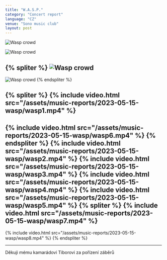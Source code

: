 ```yaml
---
title: "W.A.S.P."
category: "Concert report"
language: "CZ"
venue: "Sono music club"
layout: post
---
```


![Wasp crowd](/assets/music-reports/2023-05-15-wasp/wasp-photo1.jpeg)

![Wasp crowd](/assets/music-reports/2023-05-15-wasp/wasp-photo2.jpeg)

{% spliter %}
![Wasp crowd](/assets/music-reports/2023-05-15-wasp/wasp-photo3.jpeg)
---
![Wasp crowd](/assets/music-reports/2023-05-15-wasp/wasp-photo4.jpeg)
{% endspliter %}

{% spliter %}
{% include video.html src="/assets/music-reports/2023-05-15-wasp/wasp1.mp4" %}
---
{% include video.html src="/assets/music-reports/2023-05-15-wasp/wasp6.mp4" %}
{% endspliter %}
{% include video.html src="/assets/music-reports/2023-05-15-wasp/wasp2.mp4" %}
{% include video.html src="/assets/music-reports/2023-05-15-wasp/wasp3.mp4" %}
{% include video.html src="/assets/music-reports/2023-05-15-wasp/wasp4.mp4" %}
{% include video.html src="/assets/music-reports/2023-05-15-wasp/wasp5.mp4" %}
{% spliter %}
{% include video.html src="/assets/music-reports/2023-05-15-wasp/wasp7.mp4" %}
---
{% include video.html src="/assets/music-reports/2023-05-15-wasp/wasp8.mp4" %}
{% endspliter %}

---

Děkuji mému kamarádovi Tiborovi za pořízení záběrů

